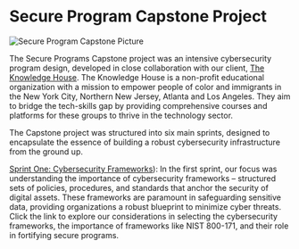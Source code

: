 # Secure Program Capstone Project

![Secure Program Capstone Picture](https://github.com/jjperipheral/TKHSecureProgramCapstoneProject/blob/main/secprogramlogo.jpeg)


The Secure Programs Capstone project was an intensive cybersecurity program design, developed in close collaboration with our client, [The Knowledge House](www.theknowledgehouse.org). The Knowledge House is a non-profit educational organization with a mission to empower people of color and immigrants in the New York City, Northern New Jersey, Atlanta and Los Angeles. They aim to bridge the tech-skills gap by providing comprehensive courses and platforms for these groups to thrive in the technology sector.

The Capstone project was structured into six main sprints, designed to encapsulate the essence of building a robust cybersecurity infrastructure from the ground up.

[Sprint One: Cybersecurity Frameworks](https://github.com/janepierresgithub/TKHSecureProgramCapstoneProject/blob/main/sprint1.md)): In the first sprint, our focus was understanding the importance of cybersecurity frameworks – structured sets of policies, procedures, and standards that anchor the security of digital assets. These frameworks are paramount in safeguarding sensitive data, providing organizations a robust blueprint to minimize cyber threats. Click the link to explore our considerations in selecting the cybersecurity frameworks, the importance of frameworks like NIST 800-171, and their role in fortifying secure programs.
